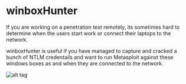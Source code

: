 winboxHunter
============

If you are working on a penetration test remotely, its sometimes hard to determine when the users start work or connect their laptops to the network.

winboxHunter is useful if you have managed to capture and cracked a bunch of NTLM credentails and want to run Metasploit against these windows boxes as and when they are connected to the network.


![alt tag](https://raw.githubusercontent.com/milo2012/winboxHunter/master/screenshot.png)

